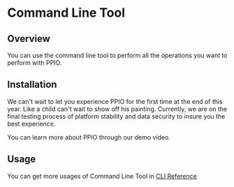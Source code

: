 # Command Line Tool
## Overview
You can use the command line tool to perform all the operations you want to perform with PPIO.

## Installation  
We can't wait to let you experience PPIO for the first time at the end of this year. Like a child can't wait to show off his painting. Currently, we are on the final testing process of platform stability and data security to insure you the best experience.

You can learn more about PPIO through our demo video.

## Usage
You can get more usages of Command Line Tool in [CLI Reference](../cli/)
